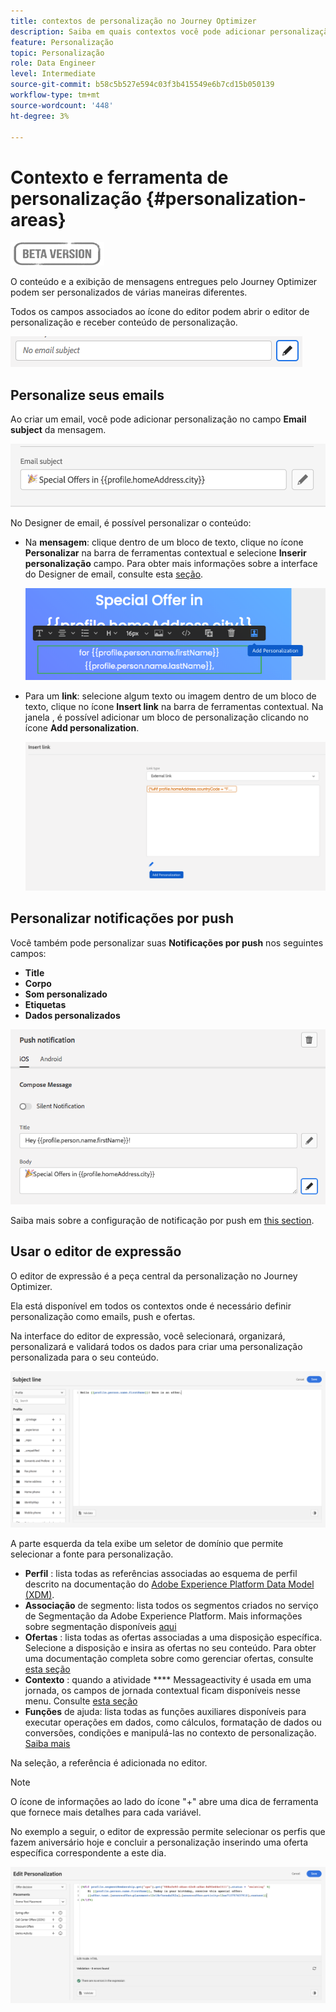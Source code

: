 ```yaml
---
title: contextos de personalização no Journey Optimizer
description: Saiba em quais contextos você pode adicionar personalização
feature: Personalização
topic: Personalização
role: Data Engineer
level: Intermediate
source-git-commit: b58c5b527e594c03f3b415549e6b7cd15b050139
workflow-type: tm+mt
source-wordcount: '448'
ht-degree: 3%

---
```


# Contexto e ferramenta de personalização {#personalization-areas}

![](../assets/do-not-localize/badge.png)

O conteúdo e a exibição de mensagens entregues pelo Journey Optimizer podem ser personalizados de várias maneiras diferentes.

Todos os campos associados ao ícone do editor podem abrir o editor de personalização e receber conteúdo de personalização.

![](assets/perso_icon.png)

## Personalize seus emails

Ao criar um email, você pode adicionar personalização no campo **Email subject** da mensagem.

![](assets/perso_subject.png)

No Designer de email, é possível personalizar o conteúdo:

* Na **mensagem**: clique dentro de um bloco de texto, clique no ícone **Personalizar** na barra de ferramentas contextual e selecione **Inserir personalização** campo. Para obter mais informações sobre a interface do Designer de email, consulte esta [seção](../design-emails.md).

   ![](assets/perso_insert.png)

* Para um **link**: selecione algum texto ou imagem dentro de um bloco de texto, clique no ícone **Insert link** na barra de ferramentas contextual. Na janela , é possível adicionar um bloco de personalização clicando no ícone **Add personalization**.

   ![](assets/perso_link.png)

## Personalizar notificações por push

Você também pode personalizar suas **Notificações por push** nos seguintes campos:

* **Title**
* **Corpo**
* **Som personalizado**
* **Etiquetas**
* **Dados personalizados**

![](assets/perso_push.png)

Saiba mais sobre a configuração de notificação por push em [this section](../create-push.md).

## Usar o editor de expressão

O editor de expressão é a peça central da personalização no Journey Optimizer.

Ela está disponível em todos os contextos onde é necessário definir personalização como emails, push e ofertas.

Na interface do editor de expressão, você selecionará, organizará, personalizará e validará todos os dados para criar uma personalização personalizada para o seu conteúdo.

![](assets/perso_ee1.png)

A parte esquerda da tela exibe um seletor de domínio que permite selecionar a fonte para personalização.

* **Perfil** : lista todas as referências associadas ao esquema de perfil descrito na documentação do  [Adobe Experience Platform Data Model (XDM)](https://experienceleague.adobe.com/docs/experience-platform/xdm/home.html?lang=pt-BR).
* **Associação**  de segmento: lista todos os segmentos criados no serviço de Segmentação da Adobe Experience Platform. Mais informações sobre segmentação disponíveis [aqui](https://experienceleague.adobe.com/docs/experience-platform/segmentation/home.html?lang=en)
* **Ofertas** : lista todas as ofertas associadas a uma disposição específica. Selecione a disposição e insira as ofertas no seu conteúdo. Para obter uma documentação completa sobre como gerenciar ofertas, consulte [esta seção](../deliver-personalized-offers.md)
* **Contexto** : quando a atividade  **** Messageactivity é usada em uma jornada, os campos de jornada contextual ficam disponíveis nesse menu. Consulte [esta seção](personalization-use-case.md)
* **Funções**  de ajuda: lista todas as funções auxiliares disponíveis para executar operações em dados, como cálculos, formatação de dados ou conversões, condições e manipulá-las no contexto de personalização. [Saiba mais](functions/functions.md)



Na seleção, a referência é adicionada no editor.

>[!NOTE]
>
>O ícone de informações ao lado do ícone &quot;+&quot; abre uma dica de ferramenta que fornece mais detalhes para cada variável.

No exemplo a seguir, o editor de expressão permite selecionar os perfis que fazem aniversário hoje e concluir a personalização inserindo uma oferta específica correspondente a este dia.

![](assets/perso_ee2.png)




